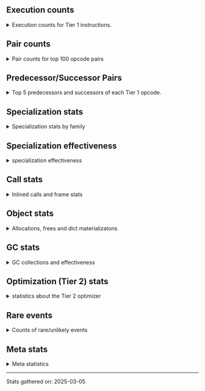 ## Execution counts

<details>
<summary> Execution counts for Tier 1 instructions. </summary>


The "miss ratio" column shows the percentage of times the instruction
executed that it deoptimized. When this happens, the base unspecialized
instruction is not counted.

<table>
<thead>
<tr>
<th align="left">Name</th>
<th align="right">Base Count</th>
<th align="right">Head Count</th>
<th align="right">Change</th>
</tr>
</thead>
<tbody>
<tr>
<td align="left">NOT_TAKEN</td>
<td align="right">122,260</td>
<td align="right">295,140</td>
<td align="right">141.4%</td>
</tr>
<tr>
<td align="left">CALL_METHOD_DESCRIPTOR_FAST</td>
<td align="right">722,680</td>
<td align="right">12,420</td>
<td align="right">-98.3%</td>
</tr>
<tr>
<td align="left">CONTAINS_OP_SET</td>
<td align="right">3,921,820</td>
<td align="right">597,180</td>
<td align="right">-84.8%</td>
</tr>
<tr>
<td align="left">TO_BOOL_LIST</td>
<td align="right">942,180</td>
<td align="right">231,900</td>
<td align="right">-75.4%</td>
</tr>
<tr>
<td align="left">COMPARE_OP</td>
<td align="right">611,980</td>
<td align="right">220,960</td>
<td align="right">-63.9%</td>
</tr>
<tr>
<td align="left">MAP_ADD</td>
<td align="right">1,000,320</td>
<td align="right">403,260</td>
<td align="right">-59.7%</td>
</tr>
<tr>
<td align="left">CALL_LIST_APPEND</td>
<td align="right">578,760</td>
<td align="right">299,040</td>
<td align="right">-48.3%</td>
</tr>
<tr>
<td align="left">FOR_ITER_RANGE</td>
<td align="right">684,900</td>
<td align="right">440,100</td>
<td align="right">-35.7%</td>
</tr>
<tr>
<td align="left">LIST_APPEND</td>
<td align="right">678,780</td>
<td align="right">440,280</td>
<td align="right">-35.1%</td>
</tr>
<tr>
<td align="left">FOR_ITER</td>
<td align="right">5,801,520</td>
<td align="right">4,332,380</td>
<td align="right">-25.3%</td>
</tr>
<tr>
<td align="left">EXTENDED_ARG</td>
<td align="right">10,214,040</td>
<td align="right">7,756,440</td>
<td align="right">-24.1%</td>
</tr>
<tr>
<td align="left">COPY</td>
<td align="right">9,516,660</td>
<td align="right">8,014,740</td>
<td align="right">-15.8%</td>
</tr>
<tr>
<td align="left">LOAD_ATTR_METHOD_NO_DICT</td>
<td align="right">7,850,500</td>
<td align="right">6,784,260</td>
<td align="right">-13.6%</td>
</tr>
<tr>
<td align="left">SWAP</td>
<td align="right">11,958,240</td>
<td align="right">10,456,320</td>
<td align="right">-12.6%</td>
</tr>
<tr>
<td align="left">STORE_FAST_LOAD_FAST</td>
<td align="right">2,023,620</td>
<td align="right">1,785,120</td>
<td align="right">-11.8%</td>
</tr>
<tr>
<td align="left">ENTER_EXECUTOR</td>
<td align="right">23,236,460</td>
<td align="right">24,649,020</td>
<td align="right">6.1%</td>
</tr>
<tr>
<td align="left">CALL_BUILTIN_CLASS</td>
<td align="right">7,456,500</td>
<td align="right">7,065,540</td>
<td align="right">-5.2%</td>
</tr>
<tr>
<td align="left">POP_JUMP_IF_FALSE</td>
<td align="right">114,633,560</td>
<td align="right">109,474,200</td>
<td align="right">-4.5%</td>
</tr>
<tr>
<td align="left">BINARY_OP_SUBSCR_TUPLE_INT</td>
<td align="right">29,717,760</td>
<td align="right">28,405,560</td>
<td align="right">-4.4%</td>
</tr>
<tr>
<td align="left">CALL_LEN</td>
<td align="right">3,608,220</td>
<td align="right">3,485,820</td>
<td align="right">-3.4%</td>
</tr>
<tr>
<td align="left">STORE_FAST_STORE_FAST</td>
<td align="right">53,443,060</td>
<td align="right">51,655,920</td>
<td align="right">-3.3%</td>
</tr>
<tr>
<td align="left">LOAD_SMALL_INT</td>
<td align="right">117,974,560</td>
<td align="right">114,296,400</td>
<td align="right">-3.1%</td>
</tr>
<tr>
<td align="left">POP_JUMP_IF_TRUE</td>
<td align="right">24,283,920</td>
<td align="right">23,613,240</td>
<td align="right">-2.8%</td>
</tr>
<tr>
<td align="left">JUMP_BACKWARD_JIT</td>
<td align="right">252,501,460</td>
<td align="right">247,375,200</td>
<td align="right">-2.0%</td>
</tr>
<tr>
<td align="left">COMPARE_OP_INT</td>
<td align="right">72,638,140</td>
<td align="right">71,233,980</td>
<td align="right">-1.9%</td>
</tr>
<tr>
<td align="left">LOAD_FAST_LOAD_FAST</td>
<td align="right">239,056,420</td>
<td align="right">234,687,960</td>
<td align="right">-1.8%</td>
</tr>
<tr>
<td align="left">STORE_SUBSCR</td>
<td align="right">51,406,160</td>
<td align="right">50,655,020</td>
<td align="right">-1.5%</td>
</tr>
<tr>
<td align="left">LOAD_ATTR</td>
<td align="right">48,083,800</td>
<td align="right">47,389,800</td>
<td align="right">-1.4%</td>
</tr>
<tr>
<td align="left">BUILD_TUPLE</td>
<td align="right">54,587,580</td>
<td align="right">54,049,140</td>
<td align="right">-1.0%</td>
</tr>
<tr>
<td align="left">FOR_ITER_LIST</td>
<td align="right">292,488,540</td>
<td align="right">289,663,740</td>
<td align="right">-1.0%</td>
</tr>
<tr>
<td align="left">UNPACK_SEQUENCE_TWO_TUPLE</td>
<td align="right">217,189,600</td>
<td align="right">215,402,460</td>
<td align="right">-0.8%</td>
</tr>
<tr>
<td align="left">POP_ITER</td>
<td align="right">49,161,000</td>
<td align="right">48,836,520</td>
<td align="right">-0.7%</td>
</tr>
<tr>
<td align="left">JUMP_FORWARD</td>
<td align="right">9,990,540</td>
<td align="right">9,932,820</td>
<td align="right">-0.6%</td>
</tr>
<tr>
<td align="left">STORE_FAST</td>
<td align="right">583,976,940</td>
<td align="right">580,646,400</td>
<td align="right">-0.6%</td>
</tr>
<tr>
<td align="left">LOAD_FAST</td>
<td align="right">1,245,394,220</td>
<td align="right">1,238,357,820</td>
<td align="right">-0.6%</td>
</tr>
<tr>
<td align="left">BINARY_OP</td>
<td align="right">360,215,700</td>
<td align="right">358,184,380</td>
<td align="right">-0.6%</td>
</tr>
<tr>
<td align="left">LOAD_GLOBAL_BUILTIN</td>
<td align="right">128,964,360</td>
<td align="right">128,451,000</td>
<td align="right">-0.4%</td>
</tr>
<tr>
<td align="left">BINARY_OP_MULTIPLY_INT</td>
<td align="right">73,697,460</td>
<td align="right">73,458,960</td>
<td align="right">-0.3%</td>
</tr>
<tr>
<td align="left">GET_ITER</td>
<td align="right">97,146,360</td>
<td align="right">97,023,960</td>
<td align="right">-0.1%</td>
</tr>
<tr>
<td align="left">LOAD_ATTR_INSTANCE_VALUE</td>
<td align="right">47,518,260</td>
<td align="right">47,460,540</td>
<td align="right">-0.1%</td>
</tr>
<tr>
<td align="left">RESUME_CHECK</td>
<td align="right">435,680,880</td>
<td align="right">435,680,880</td>
<td align="right">0.0%</td>
</tr>
<tr>
<td align="left">LOAD_DEREF</td>
<td align="right">375,030,900</td>
<td align="right">375,030,900</td>
<td align="right">0.0%</td>
</tr>
<tr>
<td align="left">INTERPRETER_EXIT</td>
<td align="right">326,917,780</td>
<td align="right">326,917,780</td>
<td align="right">0.0%</td>
</tr>
<tr>
<td align="left">POP_TOP</td>
<td align="right">291,722,880</td>
<td align="right">291,722,880</td>
<td align="right">0.0%</td>
</tr>
<tr>
<td align="left">YIELD_VALUE</td>
<td align="right">243,371,880</td>
<td align="right">243,371,880</td>
<td align="right">0.0%</td>
</tr>
<tr>
<td align="left">BINARY_OP_MULTIPLY_FLOAT</td>
<td align="right">210,931,680</td>
<td align="right">210,931,680</td>
<td align="right">0.0%</td>
</tr>
<tr>
<td align="left">RETURN_VALUE</td>
<td align="right">192,309,060</td>
<td align="right">192,309,060</td>
<td align="right">0.0%</td>
</tr>
<tr>
<td align="left">LOAD_GLOBAL_MODULE</td>
<td align="right">129,189,480</td>
<td align="right">129,189,480</td>
<td align="right">0.0%</td>
</tr>
<tr>
<td align="left">CALL_PY_EXACT_ARGS</td>
<td align="right">123,722,280</td>
<td align="right">123,722,280</td>
<td align="right">0.0%</td>
</tr>
<tr>
<td align="left">COPY_FREE_VARS</td>
<td align="right">106,289,220</td>
<td align="right">106,289,220</td>
<td align="right">0.0%</td>
</tr>
<tr>
<td align="left">LOAD_ATTR_SLOT</td>
<td align="right">97,512,480</td>
<td align="right">97,512,480</td>
<td align="right">0.0%</td>
</tr>
<tr>
<td align="left">PUSH_NULL</td>
<td align="right">75,298,080</td>
<td align="right">75,298,080</td>
<td align="right">0.0%</td>
</tr>
<tr>
<td align="left">STORE_ATTR_SLOT</td>
<td align="right">60,078,600</td>
<td align="right">60,078,600</td>
<td align="right">0.0%</td>
</tr>
<tr>
<td align="left">CALL_BUILTIN_FAST_WITH_KEYWORDS</td>
<td align="right">53,516,460</td>
<td align="right">53,516,460</td>
<td align="right">0.0%</td>
</tr>
<tr>
<td align="left">LOAD_CONST_MORTAL</td>
<td align="right">52,828,860</td>
<td align="right">52,828,860</td>
<td align="right">0.0%</td>
</tr>
<tr>
<td align="left">LOAD_CONST_IMMORTAL</td>
<td align="right">47,843,040</td>
<td align="right">47,843,040</td>
<td align="right">0.0%</td>
</tr>
<tr>
<td align="left">LOAD_ATTR_METHOD_WITH_VALUES</td>
<td align="right">47,622,900</td>
<td align="right">47,622,900</td>
<td align="right">0.0%</td>
</tr>
<tr>
<td align="left">MAKE_FUNCTION</td>
<td align="right">47,274,360</td>
<td align="right">47,274,360</td>
<td align="right">0.0%</td>
</tr>
<tr>
<td align="left">BINARY_OP_SUBSCR_DICT</td>
<td align="right">47,274,120</td>
<td align="right">47,274,120</td>
<td align="right">0.0%</td>
</tr>
<tr>
<td align="left">RETURN_GENERATOR</td>
<td align="right">47,124,420</td>
<td align="right">47,124,420</td>
<td align="right">0.0%</td>
</tr>
<tr>
<td align="left">NOP</td>
<td align="right">47,054,640</td>
<td align="right">47,054,640</td>
<td align="right">0.0%</td>
</tr>
<tr>
<td align="left">SET_FUNCTION_ATTRIBUTE</td>
<td align="right">46,765,380</td>
<td align="right">46,765,380</td>
<td align="right">0.0%</td>
</tr>
<tr>
<td align="left">CALL_BUILTIN_FAST</td>
<td align="right">44,122,020</td>
<td align="right">44,122,020</td>
<td align="right">0.0%</td>
</tr>
<tr>
<td align="left">LOAD_ATTR_MODULE</td>
<td align="right">43,683,180</td>
<td align="right">43,683,180</td>
<td align="right">0.0%</td>
</tr>
<tr>
<td align="left">CALL_NON_PY_GENERAL</td>
<td align="right">35,700,780</td>
<td align="right">35,700,780</td>
<td align="right">0.0%</td>
</tr>
<tr>
<td align="left">LOAD_SUPER_ATTR_METHOD</td>
<td align="right">30,039,300</td>
<td align="right">30,039,300</td>
<td align="right">0.0%</td>
</tr>
<tr>
<td align="left">BINARY_OP_ADD_INT</td>
<td align="right">26,699,820</td>
<td align="right">26,699,820</td>
<td align="right">0.0%</td>
</tr>
<tr>
<td align="left">CALL_BOUND_METHOD_EXACT_ARGS</td>
<td align="right">26,508,120</td>
<td align="right">26,508,120</td>
<td align="right">0.0%</td>
</tr>
<tr>
<td align="left">TO_BOOL_BOOL</td>
<td align="right">25,914,960</td>
<td align="right">25,914,960</td>
<td align="right">0.0%</td>
</tr>
<tr>
<td align="left">CALL_ISINSTANCE</td>
<td align="right">24,817,200</td>
<td align="right">24,817,200</td>
<td align="right">0.0%</td>
</tr>
<tr>
<td align="left">COMPARE_OP_FLOAT</td>
<td align="right">23,389,440</td>
<td align="right">23,389,440</td>
<td align="right">0.0%</td>
</tr>
<tr>
<td align="left">IS_OP</td>
<td align="right">7,584,840</td>
<td align="right">7,584,840</td>
<td align="right">0.0%</td>
</tr>
<tr>
<td align="left">CALL_TYPE_1</td>
<td align="right">7,584,780</td>
<td align="right">7,584,780</td>
<td align="right">0.0%</td>
</tr>
<tr>
<td align="left">POP_JUMP_IF_NOT_NONE</td>
<td align="right">7,086,420</td>
<td align="right">7,086,420</td>
<td align="right">0.0%</td>
</tr>
<tr>
<td align="left">UNARY_NEGATIVE</td>
<td align="right">4,332,000</td>
<td align="right">4,332,000</td>
<td align="right">0.0%</td>
</tr>
<tr>
<td align="left">TO_BOOL</td>
<td align="right">3,266,700</td>
<td align="right">3,266,700</td>
<td align="right">0.0%</td>
</tr>
<tr>
<td align="left">CALL_KW_PY</td>
<td align="right">3,265,800</td>
<td align="right">3,265,800</td>
<td align="right">0.0%</td>
</tr>
<tr>
<td align="left">LOAD_ATTR_PROPERTY</td>
<td align="right">2,436,160</td>
<td align="right">2,436,160</td>
<td align="right">0.0%</td>
</tr>
<tr>
<td align="left">FOR_ITER_TUPLE</td>
<td align="right">2,056,020</td>
<td align="right">2,056,020</td>
<td align="right">0.0%</td>
</tr>
<tr>
<td align="left">LOAD_FAST_AND_CLEAR</td>
<td align="right">1,241,460</td>
<td align="right">1,241,460</td>
<td align="right">0.0%</td>
</tr>
<tr>
<td align="left">CALL_METHOD_DESCRIPTOR_NOARGS</td>
<td align="right">1,211,860</td>
<td align="right">1,211,860</td>
<td align="right">0.0%</td>
</tr>
<tr>
<td align="left">COMPARE_OP_STR</td>
<td align="right">916,740</td>
<td align="right">916,740</td>
<td align="right">0.0%</td>
</tr>
<tr>
<td align="left">BUILD_LIST</td>
<td align="right">878,640</td>
<td align="right">878,640</td>
<td align="right">0.0%</td>
</tr>
<tr>
<td align="left">UNPACK_SEQUENCE_TUPLE</td>
<td align="right">760,080</td>
<td align="right">760,080</td>
<td align="right">0.0%</td>
</tr>
<tr>
<td align="left">CALL_METHOD_DESCRIPTOR_O</td>
<td align="right">658,140</td>
<td align="right">658,140</td>
<td align="right">0.0%</td>
</tr>
<tr>
<td align="left">BUILD_MAP</td>
<td align="right">540,600</td>
<td align="right">540,600</td>
<td align="right">0.0%</td>
</tr>
<tr>
<td align="left">CHECK_EXC_MATCH</td>
<td align="right">289,260</td>
<td align="right">289,260</td>
<td align="right">0.0%</td>
</tr>
<tr>
<td align="left">POP_EXCEPT</td>
<td align="right">289,260</td>
<td align="right">289,260</td>
<td align="right">0.0%</td>
</tr>
<tr>
<td align="left">PUSH_EXC_INFO</td>
<td align="right">289,260</td>
<td align="right">289,260</td>
<td align="right">0.0%</td>
</tr>
<tr>
<td align="left">STORE_SUBSCR_DICT</td>
<td align="right">289,260</td>
<td align="right">289,260</td>
<td align="right">0.0%</td>
</tr>
<tr>
<td align="left">CALL_FUNCTION_EX</td>
<td align="right">219,720</td>
<td align="right">219,720</td>
<td align="right">0.0%</td>
</tr>
<tr>
<td align="left">LOAD_FAST_CHECK</td>
<td align="right">219,600</td>
<td align="right">219,600</td>
<td align="right">0.0%</td>
</tr>
<tr>
<td align="left">BINARY_OP_SUBSCR_LIST_INT</td>
<td align="right">219,540</td>
<td align="right">219,540</td>
<td align="right">0.0%</td>
</tr>
<tr>
<td align="left">BINARY_OP_SUBTRACT_INT</td>
<td align="right">219,540</td>
<td align="right">219,540</td>
<td align="right">0.0%</td>
</tr>
<tr>
<td align="left">CALL_KW_NON_PY</td>
<td align="right">219,540</td>
<td align="right">219,540</td>
<td align="right">0.0%</td>
</tr>
<tr>
<td align="left">BINARY_OP_ADD_FLOAT</td>
<td align="right">79,380</td>
<td align="right">79,380</td>
<td align="right">0.0%</td>
</tr>
<tr>
<td align="left">BINARY_OP_EXTEND</td>
<td align="right">79,380</td>
<td align="right">79,380</td>
<td align="right">0.0%</td>
</tr>
<tr>
<td align="left">BINARY_OP_SUBTRACT_FLOAT</td>
<td align="right">6,840</td>
<td align="right">6,840</td>
<td align="right">0.0%</td>
</tr>
<tr>
<td align="left">CALL</td>
<td align="right">660</td>
<td align="right">660</td>
<td align="right">0.0%</td>
</tr>
<tr>
<td align="left">LOAD_GLOBAL</td>
<td align="right">580</td>
<td align="right">580</td>
<td align="right">0.0%</td>
</tr>
<tr>
<td align="left">STORE_ATTR_INSTANCE_VALUE</td>
<td align="right">360</td>
<td align="right">360</td>
<td align="right">0.0%</td>
</tr>
<tr>
<td align="left">TO_BOOL_INT</td>
<td align="right">240</td>
<td align="right">240</td>
<td align="right">0.0%</td>
</tr>
<tr>
<td align="left">MAKE_CELL</td>
<td align="right">180</td>
<td align="right">180</td>
<td align="right">0.0%</td>
</tr>
<tr>
<td align="left">STORE_DEREF</td>
<td align="right">180</td>
<td align="right">180</td>
<td align="right">0.0%</td>
</tr>
<tr>
<td align="left">STORE_ATTR</td>
<td align="right">120</td>
<td align="right">120</td>
<td align="right">0.0%</td>
</tr>
<tr>
<td align="left">EXIT_INIT_CHECK</td>
<td align="right">60</td>
<td align="right">60</td>
<td align="right">0.0%</td>
</tr>
<tr>
<td align="left">CALL_INTRINSIC_1</td>
<td align="right">60</td>
<td align="right">60</td>
<td align="right">0.0%</td>
</tr>
<tr>
<td align="left">LIST_EXTEND</td>
<td align="right">60</td>
<td align="right">60</td>
<td align="right">0.0%</td>
</tr>
<tr>
<td align="left">CALL_ALLOC_AND_ENTER_INIT</td>
<td align="right">60</td>
<td align="right">60</td>
<td align="right">0.0%</td>
</tr>
<tr>
<td align="left">CALL_BUILTIN_O</td>
<td align="right">60</td>
<td align="right">60</td>
<td align="right">0.0%</td>
</tr>
<tr>
<td align="left">CALL_PY_GENERAL</td>
<td align="right">60</td>
<td align="right">60</td>
<td align="right">0.0%</td>
</tr>
<tr>
<td align="left">UNPACK_SEQUENCE</td>
<td align="right">20</td>
<td align="right">20</td>
<td align="right">0.0%</td>
</tr>
</tbody>
</table>


</details>

## Pair counts

<details>
<summary> Pair counts for top 100 opcode pairs </summary>


Pairs of specialized operations that deoptimize and are then followed by
the corresponding unspecialized instruction are not counted as pairs.

Not included in comparative output.


</details>

## Predecessor/Successor Pairs

<details>
<summary> Top 5 predecessors and successors of each Tier 1 opcode. </summary>


This does not include the unspecialized instructions that occur after a
specialized instruction deoptimizes.

Not included in comparative output.


</details>

## Specialization stats

<details>
<summary> Specialization stats by family </summary>

### BINARY_OP

<details>
<summary> specialization stats for BINARY_OP family </summary>

<table>
<thead>
<tr>
<th align="left">Kind</th>
<th align="right">Base Count</th>
<th align="right">Base Ratio</th>
<th align="right">Head Count</th>
<th align="right">Head Ratio</th>
<th align="right">Change</th>
</tr>
</thead>
<tbody>
<tr>
<td align="left">
deferred
<details>
<summary>ⓘ</summary>

Lists the number of "deferred" (i.e. not specialized) instructions executed.
</details>
</td>
<td align="right">360,127,380</td>
<td align="right">46.8%</td>
<td align="right">358,096,560</td>
<td align="right">46.7%</td>
<td align="right">-0.6%</td>
</tr>
<tr>
<td align="left">
hit
<details>
<summary>ⓘ</summary>

Specialized instructions that complete.
</details>
</td>
<td align="right">408,830,100</td>
<td align="right">53.2%</td>
<td align="right">408,830,100</td>
<td align="right">53.3%</td>
<td align="right">0.0%</td>
</tr>
</tbody>
</table>

<table>
<thead>
<tr>
<th align="left">Success</th>
<th align="right">Base Count</th>
<th align="right">Base Ratio</th>
<th align="right">Head Count</th>
<th align="right">Head Ratio</th>
<th align="right">Change</th>
</tr>
</thead>
<tbody>
<tr>
<td align="left">Failure</td>
<td align="right">88,200</td>
<td align="right">99.9%</td>
<td align="right">87,700</td>
<td align="right">99.9%</td>
<td align="right">-0.6%</td>
</tr>
<tr>
<td align="left">Success</td>
<td align="right">120</td>
<td align="right">0.1%</td>
<td align="right">120</td>
<td align="right">0.1%</td>
<td align="right">0.0%</td>
</tr>
</tbody>
</table>

<table>
<thead>
<tr>
<th align="left">Failure kind</th>
<th align="right">Base Count</th>
<th align="right">Base Ratio</th>
<th align="right">Head Count</th>
<th align="right">Head Ratio</th>
<th align="right">Change</th>
</tr>
</thead>
<tbody>
<tr>
<td align="left">multiply other</td>
<td align="right">120</td>
<td align="right">0.1%</td>
<td align="right">60</td>
<td align="right">0.1%</td>
<td align="right">-50.0%</td>
</tr>
<tr>
<td align="left">true divide different types</td>
<td align="right">80</td>
<td align="right">0.1%</td>
<td align="right">60</td>
<td align="right">0.1%</td>
<td align="right">-25.0%</td>
</tr>
<tr>
<td align="left">add other</td>
<td align="right">1,100</td>
<td align="right">1.2%</td>
<td align="right">920</td>
<td align="right">1.0%</td>
<td align="right">-16.4%</td>
</tr>
<tr>
<td align="left">floor divide</td>
<td align="right">14,440</td>
<td align="right">16.4%</td>
<td align="right">14,380</td>
<td align="right">16.4%</td>
<td align="right">-0.4%</td>
</tr>
<tr>
<td align="left">subscr</td>
<td align="right">71,980</td>
<td align="right">81.6%</td>
<td align="right">71,800</td>
<td align="right">81.9%</td>
<td align="right">-0.3%</td>
</tr>
<tr>
<td align="left">true divide other</td>
<td align="right">300</td>
<td align="right">0.3%</td>
<td align="right">300</td>
<td align="right">0.3%</td>
<td align="right">0.0%</td>
</tr>
<tr>
<td align="left">multiply different types</td>
<td align="right">120</td>
<td align="right">0.1%</td>
<td align="right">120</td>
<td align="right">0.1%</td>
<td align="right">0.0%</td>
</tr>
<tr>
<td align="left">subtract different types</td>
<td align="right">60</td>
<td align="right">0.1%</td>
<td align="right">60</td>
<td align="right">0.1%</td>
<td align="right">0.0%</td>
</tr>
</tbody>
</table>


</details>

### CALL

<details>
<summary> specialization stats for CALL family </summary>

<table>
<thead>
<tr>
<th align="left">Kind</th>
<th align="right">Base Count</th>
<th align="right">Base Ratio</th>
<th align="right">Head Count</th>
<th align="right">Head Ratio</th>
<th align="right">Change</th>
</tr>
</thead>
<tbody>
<tr>
<td align="left">
deferred
<details>
<summary>ⓘ</summary>

Lists the number of "deferred" (i.e. not specialized) instructions executed.
</details>
</td>
<td align="right">1,900,380</td>
<td align="right">0.6%</td>
<td align="right">1,900,380</td>
<td align="right">0.6%</td>
<td align="right">0.0%</td>
</tr>
<tr>
<td align="left">
hit
<details>
<summary>ⓘ</summary>

Specialized instructions that complete.
</details>
</td>
<td align="right">320,680,740</td>
<td align="right">99.4%</td>
<td align="right">320,680,740</td>
<td align="right">99.4%</td>
<td align="right">0.0%</td>
</tr>
<tr>
<td align="left">
miss
<details>
<summary>ⓘ</summary>

Specialized instructions that deopt.
</details>
</td>
<td align="right">1,936,900</td>
<td align="right">0.6%</td>
<td align="right">1,936,900</td>
<td align="right">0.6%</td>
<td align="right">0.0%</td>
</tr>
</tbody>
</table>

<table>
<thead>
<tr>
<th align="left">Success</th>
<th align="right">Base Count</th>
<th align="right">Base Ratio</th>
<th align="right">Head Count</th>
<th align="right">Head Ratio</th>
<th align="right">Change</th>
</tr>
</thead>
<tbody>
<tr>
<td align="left">Success</td>
<td align="right">37,180</td>
<td align="right">100.0%</td>
<td align="right">37,180</td>
<td align="right">100.0%</td>
<td align="right">0.0%</td>
</tr>
<tr>
<td align="left">Failure</td>
<td align="right">0</td>
<td align="right">0.0%</td>
<td align="right">0</td>
<td align="right">0.0%</td>
<td align="right"></td>
</tr>
</tbody>
</table>


</details>

### COMPARE_OP

<details>
<summary> specialization stats for COMPARE_OP family </summary>

<table>
<thead>
<tr>
<th align="left">Kind</th>
<th align="right">Base Count</th>
<th align="right">Base Ratio</th>
<th align="right">Head Count</th>
<th align="right">Head Ratio</th>
<th align="right">Change</th>
</tr>
</thead>
<tbody>
<tr>
<td align="left">
deferred
<details>
<summary>ⓘ</summary>

Lists the number of "deferred" (i.e. not specialized) instructions executed.
</details>
</td>
<td align="right">611,820</td>
<td align="right">0.6%</td>
<td align="right">220,860</td>
<td align="right">0.2%</td>
<td align="right">-63.9%</td>
</tr>
<tr>
<td align="left">
hit
<details>
<summary>ⓘ</summary>

Specialized instructions that complete.
</details>
</td>
<td align="right">99,141,480</td>
<td align="right">99.4%</td>
<td align="right">99,141,480</td>
<td align="right">99.8%</td>
<td align="right">0.0%</td>
</tr>
</tbody>
</table>

<table>
<thead>
<tr>
<th align="left">Success</th>
<th align="right">Base Count</th>
<th align="right">Base Ratio</th>
<th align="right">Head Count</th>
<th align="right">Head Ratio</th>
<th align="right">Change</th>
</tr>
</thead>
<tbody>
<tr>
<td align="left">Failure</td>
<td align="right">140</td>
<td align="right">87.5%</td>
<td align="right">80</td>
<td align="right">80.0%</td>
<td align="right">-42.9%</td>
</tr>
<tr>
<td align="left">Success</td>
<td align="right">20</td>
<td align="right">12.5%</td>
<td align="right">20</td>
<td align="right">20.0%</td>
<td align="right">0.0%</td>
</tr>
</tbody>
</table>

<table>
<thead>
<tr>
<th align="left">Failure kind</th>
<th align="right">Base Count</th>
<th align="right">Base Ratio</th>
<th align="right">Head Count</th>
<th align="right">Head Ratio</th>
<th align="right">Change</th>
</tr>
</thead>
<tbody>
<tr>
<td align="left">different types</td>
<td align="right">140</td>
<td align="right">100.0%</td>
<td align="right">80</td>
<td align="right">100.0%</td>
<td align="right">-42.9%</td>
</tr>
</tbody>
</table>


</details>

### CONTAINS_OP

<details>
<summary> specialization stats for CONTAINS_OP family </summary>

<table>
<thead>
<tr>
<th align="left">Kind</th>
<th align="right">Base Count</th>
<th align="right">Base Ratio</th>
<th align="right">Head Count</th>
<th align="right">Head Ratio</th>
<th align="right">Change</th>
</tr>
</thead>
<tbody>
<tr>
<td align="left">
hit
<details>
<summary>ⓘ</summary>

Specialized instructions that complete.
</details>
</td>
<td align="right">33,755,700</td>
<td align="right">100.0%</td>
<td align="right">33,755,700</td>
<td align="right">100.0%</td>
<td align="right">0.0%</td>
</tr>
</tbody>
</table>


</details>

### FOR_ITER

<details>
<summary> specialization stats for FOR_ITER family </summary>

<table>
<thead>
<tr>
<th align="left">Kind</th>
<th align="right">Base Count</th>
<th align="right">Base Ratio</th>
<th align="right">Head Count</th>
<th align="right">Head Ratio</th>
<th align="right">Change</th>
</tr>
</thead>
<tbody>
<tr>
<td align="left">
deferred
<details>
<summary>ⓘ</summary>

Lists the number of "deferred" (i.e. not specialized) instructions executed.
</details>
</td>
<td align="right">5,800,080</td>
<td align="right">1.9%</td>
<td align="right">4,331,260</td>
<td align="right">1.5%</td>
<td align="right">-25.3%</td>
</tr>
<tr>
<td align="left">
hit
<details>
<summary>ⓘ</summary>

Specialized instructions that complete.
</details>
</td>
<td align="right">294,873,300</td>
<td align="right">98.0%</td>
<td align="right">291,803,700</td>
<td align="right">98.4%</td>
<td align="right">-1.0%</td>
</tr>
<tr>
<td align="left">
miss
<details>
<summary>ⓘ</summary>

Specialized instructions that deopt.
</details>
</td>
<td align="right">356,160</td>
<td align="right">0.1%</td>
<td align="right">356,160</td>
<td align="right">0.1%</td>
<td align="right">0.0%</td>
</tr>
</tbody>
</table>

<table>
<thead>
<tr>
<th align="left">Success</th>
<th align="right">Base Count</th>
<th align="right">Base Ratio</th>
<th align="right">Head Count</th>
<th align="right">Head Ratio</th>
<th align="right">Change</th>
</tr>
</thead>
<tbody>
<tr>
<td align="left">Failure</td>
<td align="right">1,440</td>
<td align="right">17.6%</td>
<td align="right">1,120</td>
<td align="right">14.3%</td>
<td align="right">-22.2%</td>
</tr>
<tr>
<td align="left">Success</td>
<td align="right">6,720</td>
<td align="right">82.4%</td>
<td align="right">6,720</td>
<td align="right">85.7%</td>
<td align="right">0.0%</td>
</tr>
</tbody>
</table>

<table>
<thead>
<tr>
<th align="left">Failure kind</th>
<th align="right">Base Count</th>
<th align="right">Base Ratio</th>
<th align="right">Head Count</th>
<th align="right">Head Ratio</th>
<th align="right">Change</th>
</tr>
</thead>
<tbody>
<tr>
<td align="left">zip</td>
<td align="right">140</td>
<td align="right">9.7%</td>
<td align="right">80</td>
<td align="right">7.1%</td>
<td align="right">-42.9%</td>
</tr>
<tr>
<td align="left">dict items</td>
<td align="right">1,300</td>
<td align="right">90.3%</td>
<td align="right">1,040</td>
<td align="right">92.9%</td>
<td align="right">-20.0%</td>
</tr>
</tbody>
</table>


</details>

### LOAD_ATTR

<details>
<summary> specialization stats for LOAD_ATTR family </summary>

<table>
<thead>
<tr>
<th align="left">Kind</th>
<th align="right">Base Count</th>
<th align="right">Base Ratio</th>
<th align="right">Head Count</th>
<th align="right">Head Ratio</th>
<th align="right">Change</th>
</tr>
</thead>
<tbody>
<tr>
<td align="left">
deferred
<details>
<summary>ⓘ</summary>

Lists the number of "deferred" (i.e. not specialized) instructions executed.
</details>
</td>
<td align="right">48,068,700</td>
<td align="right">16.3%</td>
<td align="right">47,374,800</td>
<td align="right">16.1%</td>
<td align="right">-1.4%</td>
</tr>
<tr>
<td align="left">
hit
<details>
<summary>ⓘ</summary>

Specialized instructions that complete.
</details>
</td>
<td align="right">247,476,020</td>
<td align="right">83.7%</td>
<td align="right">247,476,020</td>
<td align="right">83.9%</td>
<td align="right">0.0%</td>
</tr>
<tr>
<td align="left">
miss
<details>
<summary>ⓘ</summary>

Specialized instructions that deopt.
</details>
</td>
<td align="right">59,360</td>
<td align="right">0.0%</td>
<td align="right">59,360</td>
<td align="right">0.0%</td>
<td align="right">0.0%</td>
</tr>
</tbody>
</table>

<table>
<thead>
<tr>
<th align="left">Success</th>
<th align="right">Base Count</th>
<th align="right">Base Ratio</th>
<th align="right">Head Count</th>
<th align="right">Head Ratio</th>
<th align="right">Change</th>
</tr>
</thead>
<tbody>
<tr>
<td align="left">Failure</td>
<td align="right">14,640</td>
<td align="right">90.3%</td>
<td align="right">14,540</td>
<td align="right">90.2%</td>
<td align="right">-0.7%</td>
</tr>
<tr>
<td align="left">Success</td>
<td align="right">1,580</td>
<td align="right">9.7%</td>
<td align="right">1,580</td>
<td align="right">9.8%</td>
<td align="right">0.0%</td>
</tr>
</tbody>
</table>

<table>
<thead>
<tr>
<th align="left">Failure kind</th>
<th align="right">Base Count</th>
<th align="right">Base Ratio</th>
<th align="right">Head Count</th>
<th align="right">Head Ratio</th>
<th align="right">Change</th>
</tr>
</thead>
<tbody>
<tr>
<td align="left">overriding descriptor</td>
<td align="right">7,380</td>
<td align="right">50.4%</td>
<td align="right">7,280</td>
<td align="right">50.1%</td>
<td align="right">-1.4%</td>
</tr>
<tr>
<td align="left">class method obj</td>
<td align="right">5,620</td>
<td align="right">38.4%</td>
<td align="right">5,620</td>
<td align="right">38.7%</td>
<td align="right">0.0%</td>
</tr>
<tr>
<td align="left">method</td>
<td align="right">820</td>
<td align="right">5.6%</td>
<td align="right">820</td>
<td align="right">5.6%</td>
<td align="right">0.0%</td>
</tr>
</tbody>
</table>


</details>

### LOAD_GLOBAL

<details>
<summary> specialization stats for LOAD_GLOBAL family </summary>

<table>
<thead>
<tr>
<th align="left">Kind</th>
<th align="right">Base Count</th>
<th align="right">Base Ratio</th>
<th align="right">Head Count</th>
<th align="right">Head Ratio</th>
<th align="right">Change</th>
</tr>
</thead>
<tbody>
<tr>
<td align="left">
hit
<details>
<summary>ⓘ</summary>

Specialized instructions that complete.
</details>
</td>
<td align="right">258,153,840</td>
<td align="right">100.0%</td>
<td align="right">257,640,480</td>
<td align="right">100.0%</td>
<td align="right">-0.2%</td>
</tr>
</tbody>
</table>

<table>
<thead>
<tr>
<th align="left">Success</th>
<th align="right">Base Count</th>
<th align="right">Base Ratio</th>
<th align="right">Head Count</th>
<th align="right">Head Ratio</th>
<th align="right">Change</th>
</tr>
</thead>
<tbody>
<tr>
<td align="left">Success</td>
<td align="right">580</td>
<td align="right">100.0%</td>
<td align="right">580</td>
<td align="right">100.0%</td>
<td align="right">0.0%</td>
</tr>
<tr>
<td align="left">Failure</td>
<td align="right">0</td>
<td align="right">0.0%</td>
<td align="right">0</td>
<td align="right">0.0%</td>
<td align="right"></td>
</tr>
</tbody>
</table>


</details>

### LOAD_SUPER_ATTR

<details>
<summary> specialization stats for LOAD_SUPER_ATTR family </summary>

<table>
<thead>
<tr>
<th align="left">Kind</th>
<th align="right">Base Count</th>
<th align="right">Base Ratio</th>
<th align="right">Head Count</th>
<th align="right">Head Ratio</th>
<th align="right">Change</th>
</tr>
</thead>
<tbody>
<tr>
<td align="left">
hit
<details>
<summary>ⓘ</summary>

Specialized instructions that complete.
</details>
</td>
<td align="right">30,039,300</td>
<td align="right">100.0%</td>
<td align="right">30,039,300</td>
<td align="right">100.0%</td>
<td align="right">0.0%</td>
</tr>
</tbody>
</table>


</details>

### STORE_ATTR

<details>
<summary> specialization stats for STORE_ATTR family </summary>

<table>
<thead>
<tr>
<th align="left">Kind</th>
<th align="right">Base Count</th>
<th align="right">Base Ratio</th>
<th align="right">Head Count</th>
<th align="right">Head Ratio</th>
<th align="right">Change</th>
</tr>
</thead>
<tbody>
<tr>
<td align="left">
hit
<details>
<summary>ⓘ</summary>

Specialized instructions that complete.
</details>
</td>
<td align="right">60,078,960</td>
<td align="right">100.0%</td>
<td align="right">60,078,960</td>
<td align="right">100.0%</td>
<td align="right">0.0%</td>
</tr>
</tbody>
</table>

<table>
<thead>
<tr>
<th align="left">Success</th>
<th align="right">Base Count</th>
<th align="right">Base Ratio</th>
<th align="right">Head Count</th>
<th align="right">Head Ratio</th>
<th align="right">Change</th>
</tr>
</thead>
<tbody>
<tr>
<td align="left">Success</td>
<td align="right">120</td>
<td align="right">100.0%</td>
<td align="right">120</td>
<td align="right">100.0%</td>
<td align="right">0.0%</td>
</tr>
<tr>
<td align="left">Failure</td>
<td align="right">0</td>
<td align="right">0.0%</td>
<td align="right">0</td>
<td align="right">0.0%</td>
<td align="right"></td>
</tr>
</tbody>
</table>


</details>

### STORE_SUBSCR

<details>
<summary> specialization stats for STORE_SUBSCR family </summary>

<table>
<thead>
<tr>
<th align="left">Kind</th>
<th align="right">Base Count</th>
<th align="right">Base Ratio</th>
<th align="right">Head Count</th>
<th align="right">Head Ratio</th>
<th align="right">Change</th>
</tr>
</thead>
<tbody>
<tr>
<td align="left">
deferred
<details>
<summary>ⓘ</summary>

Lists the number of "deferred" (i.e. not specialized) instructions executed.
</details>
</td>
<td align="right">51,393,540</td>
<td align="right">99.4%</td>
<td align="right">50,642,580</td>
<td align="right">99.4%</td>
<td align="right">-1.5%</td>
</tr>
<tr>
<td align="left">
hit
<details>
<summary>ⓘ</summary>

Specialized instructions that complete.
</details>
</td>
<td align="right">289,260</td>
<td align="right">0.6%</td>
<td align="right">289,260</td>
<td align="right">0.6%</td>
<td align="right">0.0%</td>
</tr>
</tbody>
</table>

<table>
<thead>
<tr>
<th align="left">Success</th>
<th align="right">Base Count</th>
<th align="right">Base Ratio</th>
<th align="right">Head Count</th>
<th align="right">Head Ratio</th>
<th align="right">Change</th>
</tr>
</thead>
<tbody>
<tr>
<td align="left">Failure</td>
<td align="right">12,620</td>
<td align="right">100.0%</td>
<td align="right">12,440</td>
<td align="right">100.0%</td>
<td align="right">-1.4%</td>
</tr>
<tr>
<td align="left">Success</td>
<td align="right">0</td>
<td align="right">0.0%</td>
<td align="right">0</td>
<td align="right">0.0%</td>
<td align="right"></td>
</tr>
</tbody>
</table>

<table>
<thead>
<tr>
<th align="left">Failure kind</th>
<th align="right">Base Count</th>
<th align="right">Base Ratio</th>
<th align="right">Head Count</th>
<th align="right">Head Ratio</th>
<th align="right">Change</th>
</tr>
</thead>
<tbody>
<tr>
<td align="left">dict subclass no override</td>
<td align="right">12,620</td>
<td align="right">100.0%</td>
<td align="right">12,440</td>
<td align="right">100.0%</td>
<td align="right">-1.4%</td>
</tr>
</tbody>
</table>


</details>

### TO_BOOL

<details>
<summary> specialization stats for TO_BOOL family </summary>

<table>
<thead>
<tr>
<th align="left">Kind</th>
<th align="right">Base Count</th>
<th align="right">Base Ratio</th>
<th align="right">Head Count</th>
<th align="right">Head Ratio</th>
<th align="right">Change</th>
</tr>
</thead>
<tbody>
<tr>
<td align="left">
deferred
<details>
<summary>ⓘ</summary>

Lists the number of "deferred" (i.e. not specialized) instructions executed.
</details>
</td>
<td align="right">3,265,860</td>
<td align="right">10.5%</td>
<td align="right">3,265,860</td>
<td align="right">10.5%</td>
<td align="right">0.0%</td>
</tr>
<tr>
<td align="left">
hit
<details>
<summary>ⓘ</summary>

Specialized instructions that complete.
</details>
</td>
<td align="right">27,769,320</td>
<td align="right">89.5%</td>
<td align="right">27,769,320</td>
<td align="right">89.5%</td>
<td align="right">0.0%</td>
</tr>
</tbody>
</table>

<table>
<thead>
<tr>
<th align="left">Success</th>
<th align="right">Base Count</th>
<th align="right">Base Ratio</th>
<th align="right">Head Count</th>
<th align="right">Head Ratio</th>
<th align="right">Change</th>
</tr>
</thead>
<tbody>
<tr>
<td align="left">Success</td>
<td align="right">20</td>
<td align="right">2.4%</td>
<td align="right">20</td>
<td align="right">2.4%</td>
<td align="right">0.0%</td>
</tr>
<tr>
<td align="left">Failure</td>
<td align="right">820</td>
<td align="right">97.6%</td>
<td align="right">820</td>
<td align="right">97.6%</td>
<td align="right">0.0%</td>
</tr>
</tbody>
</table>

<table>
<thead>
<tr>
<th align="left">Failure kind</th>
<th align="right">Base Count</th>
<th align="right">Base Ratio</th>
<th align="right">Head Count</th>
<th align="right">Head Ratio</th>
<th align="right">Change</th>
</tr>
</thead>
<tbody>
<tr>
<td align="left">dict</td>
<td align="right">800</td>
<td align="right">97.6%</td>
<td align="right">800</td>
<td align="right">97.6%</td>
<td align="right">0.0%</td>
</tr>
<tr>
<td align="left">sequence</td>
<td align="right">20</td>
<td align="right">2.4%</td>
<td align="right">20</td>
<td align="right">2.4%</td>
<td align="right">0.0%</td>
</tr>
</tbody>
</table>


</details>

### UNPACK_SEQUENCE

<details>
<summary> specialization stats for UNPACK_SEQUENCE family </summary>

<table>
<thead>
<tr>
<th align="left">Kind</th>
<th align="right">Base Count</th>
<th align="right">Base Ratio</th>
<th align="right">Head Count</th>
<th align="right">Head Ratio</th>
<th align="right">Change</th>
</tr>
</thead>
<tbody>
<tr>
<td align="left">
hit
<details>
<summary>ⓘ</summary>

Specialized instructions that complete.
</details>
</td>
<td align="right">220,937,100</td>
<td align="right">100.0%</td>
<td align="right">220,937,100</td>
<td align="right">100.0%</td>
<td align="right">0.0%</td>
</tr>
</tbody>
</table>

<table>
<thead>
<tr>
<th align="left">Success</th>
<th align="right">Base Count</th>
<th align="right">Base Ratio</th>
<th align="right">Head Count</th>
<th align="right">Head Ratio</th>
<th align="right">Change</th>
</tr>
</thead>
<tbody>
<tr>
<td align="left">Success</td>
<td align="right">20</td>
<td align="right">100.0%</td>
<td align="right">20</td>
<td align="right">100.0%</td>
<td align="right">0.0%</td>
</tr>
<tr>
<td align="left">Failure</td>
<td align="right">0</td>
<td align="right">0.0%</td>
<td align="right">0</td>
<td align="right">0.0%</td>
<td align="right"></td>
</tr>
</tbody>
</table>


</details>


</details>

## Specialization effectiveness

<details>
<summary> specialization effectiveness </summary>


All entries are execution counts. Should add up to the total number of
Tier 1 instructions executed.

<table>
<thead>
<tr>
<th align="left">Instructions</th>
<th align="right">Base Count</th>
<th align="right">Base Ratio</th>
<th align="right">Head Count</th>
<th align="right">Head Ratio</th>
<th align="right">Change</th>
</tr>
</thead>
<tbody>
<tr>
<td align="left">
Not specialized
<details>
<summary>ⓘ</summary>

Instructions that could be specialized but aren't, e.g. `LOAD_ATTR`, `BINARY_SLICE`.
</details>
</td>
<td align="right">469,387,240</td>
<td align="right">6.1%</td>
<td align="right">464,050,620</td>
<td align="right">6.1%</td>
<td align="right">-1.1%</td>
</tr>
<tr>
<td align="left">
Specialized hits
<details>
<summary>ⓘ</summary>

Specialized instructions, e.g. `LOAD_ATTR_MODULE` that complete.
</details>
</td>
<td align="right">2,745,208,060</td>
<td align="right">35.7%</td>
<td align="right">2,725,094,560</td>
<td align="right">35.7%</td>
<td align="right">-0.7%</td>
</tr>
<tr>
<td align="left">
Basic
<details>
<summary>ⓘ</summary>

Instructions that are not and cannot be specialized, e.g. `LOAD_FAST`.
</details>
</td>
<td align="right">4,470,528,740</td>
<td align="right">58.2%</td>
<td align="right">4,438,504,900</td>
<td align="right">58.2%</td>
<td align="right">-0.7%</td>
</tr>
<tr>
<td align="left">
Specialized misses
<details>
<summary>ⓘ</summary>

Specialized instructions, e.g. `LOAD_ATTR_MODULE` that deopt.
</details>
</td>
<td align="right">2,352,520</td>
<td align="right">0.0%</td>
<td align="right">2,352,580</td>
<td align="right">0.0%</td>
<td align="right">0.0%</td>
</tr>
</tbody>
</table>

### Deferred by instruction

<details>
<summary> Breakdown of deferred (not specialized) instruction counts by family </summary>

<table>
<thead>
<tr>
<th align="left">Name</th>
<th align="right">Base Count</th>
<th align="right">Base Ratio</th>
<th align="right">Head Count</th>
<th align="right">Head Ratio</th>
<th align="right">Change</th>
</tr>
</thead>
<tbody>
<tr>
<td align="left">COMPARE_OP</td>
<td align="right">611,820</td>
<td align="right">0.1%</td>
<td align="right">220,860</td>
<td align="right">0.0%</td>
<td align="right">-63.9%</td>
</tr>
<tr>
<td align="left">FOR_ITER</td>
<td align="right">5,800,080</td>
<td align="right">1.2%</td>
<td align="right">4,331,260</td>
<td align="right">0.9%</td>
<td align="right">-25.3%</td>
</tr>
<tr>
<td align="left">STORE_SUBSCR</td>
<td align="right">51,393,540</td>
<td align="right">10.9%</td>
<td align="right">50,642,580</td>
<td align="right">10.9%</td>
<td align="right">-1.5%</td>
</tr>
<tr>
<td align="left">LOAD_ATTR</td>
<td align="right">48,068,700</td>
<td align="right">10.2%</td>
<td align="right">47,374,800</td>
<td align="right">10.2%</td>
<td align="right">-1.4%</td>
</tr>
<tr>
<td align="left">BINARY_OP</td>
<td align="right">360,127,380</td>
<td align="right">76.4%</td>
<td align="right">358,096,560</td>
<td align="right">76.9%</td>
<td align="right">-0.6%</td>
</tr>
<tr>
<td align="left">TO_BOOL</td>
<td align="right">3,265,860</td>
<td align="right">0.7%</td>
<td align="right">3,265,860</td>
<td align="right">0.7%</td>
<td align="right">0.0%</td>
</tr>
<tr>
<td align="left">CALL</td>
<td align="right">1,900,380</td>
<td align="right">0.4%</td>
<td align="right">1,900,380</td>
<td align="right">0.4%</td>
<td align="right">0.0%</td>
</tr>
<tr>
<td align="left">BINARY_SLICE</td>
<td align="right">0</td>
<td align="right">0.0%</td>
<td align="right">0</td>
<td align="right">0.0%</td>
<td align="right"></td>
</tr>
<tr>
<td align="left">STORE_SLICE</td>
<td align="right">0</td>
<td align="right">0.0%</td>
<td align="right">0</td>
<td align="right">0.0%</td>
<td align="right"></td>
</tr>
<tr>
<td align="left">CACHE</td>
<td align="right">0</td>
<td align="right">0.0%</td>
<td align="right">0</td>
<td align="right">0.0%</td>
<td align="right"></td>
</tr>
</tbody>
</table>


</details>

### Misses by instruction

<details>
<summary> Breakdown of misses (specialized deopts) instruction counts by family </summary>

<table>
<thead>
<tr>
<th align="left">Name</th>
<th align="right">Base Count</th>
<th align="right">Base Ratio</th>
<th align="right">Head Count</th>
<th align="right">Head Ratio</th>
<th align="right">Change</th>
</tr>
</thead>
<tbody>
<tr>
<td align="left">RESUME</td>
<td align="right">100</td>
<td align="right">0.0%</td>
<td align="right">160</td>
<td align="right">0.0%</td>
<td align="right">60.0%</td>
</tr>
<tr>
<td align="left">RESUME_CHECK</td>
<td align="right">100</td>
<td align="right">0.0%</td>
<td align="right">160</td>
<td align="right">0.0%</td>
<td align="right">60.0%</td>
</tr>
<tr>
<td align="left">CALL_PY_EXACT_ARGS</td>
<td align="right">1,265,640</td>
<td align="right">53.8%</td>
<td align="right">1,265,640</td>
<td align="right">53.8%</td>
<td align="right">0.0%</td>
</tr>
<tr>
<td align="left">CALL_METHOD_DESCRIPTOR_NOARGS</td>
<td align="right">671,260</td>
<td align="right">28.5%</td>
<td align="right">671,260</td>
<td align="right">28.5%</td>
<td align="right">0.0%</td>
</tr>
<tr>
<td align="left">FOR_ITER_LIST</td>
<td align="right">178,080</td>
<td align="right">7.6%</td>
<td align="right">178,080</td>
<td align="right">7.6%</td>
<td align="right">0.0%</td>
</tr>
<tr>
<td align="left">FOR_ITER_TUPLE</td>
<td align="right">178,080</td>
<td align="right">7.6%</td>
<td align="right">178,080</td>
<td align="right">7.6%</td>
<td align="right">0.0%</td>
</tr>
<tr>
<td align="left">LOAD_ATTR_METHOD_NO_DICT</td>
<td align="right">38,160</td>
<td align="right">1.6%</td>
<td align="right">38,160</td>
<td align="right">1.6%</td>
<td align="right">0.0%</td>
</tr>
<tr>
<td align="left">LOAD_ATTR_PROPERTY</td>
<td align="right">21,200</td>
<td align="right">0.9%</td>
<td align="right">21,200</td>
<td align="right">0.9%</td>
<td align="right">0.0%</td>
</tr>
<tr>
<td align="left">CACHE</td>
<td align="right">0</td>
<td align="right">0.0%</td>
<td align="right">0</td>
<td align="right">0.0%</td>
<td align="right"></td>
</tr>
<tr>
<td align="left">CALL_FUNCTION_EX</td>
<td align="right">0</td>
<td align="right">0.0%</td>
<td align="right">0</td>
<td align="right">0.0%</td>
<td align="right"></td>
</tr>
</tbody>
</table>


</details>


</details>

## Call stats

<details>
<summary> Inlined calls and frame stats </summary>


This shows what fraction of calls to Python functions are inlined (i.e.
not having a call at the C level) and for those that are not, where the
call comes from.  The various categories overlap.

Also includes the count of frame objects created.

<table>
<thead>
<tr>
<th align="left"></th>
<th align="right">Base Count</th>
<th align="right">Base Ratio</th>
<th align="right">Head Count</th>
<th align="right">Head Ratio</th>
<th align="right">Change</th>
</tr>
</thead>
<tbody>
<tr>
<td align="left">Calls to PyEval_EvalDefault</td>
<td align="right">326,917,840</td>
<td align="right">67.7%</td>
<td align="right">326,917,840</td>
<td align="right">67.7%</td>
<td align="right">0.0%</td>
</tr>
<tr>
<td align="left">Calls to Python functions inlined</td>
<td align="right">155,887,460</td>
<td align="right">32.3%</td>
<td align="right">155,887,460</td>
<td align="right">32.3%</td>
<td align="right">0.0%</td>
</tr>
<tr>
<td align="left">Calls via PyEval_EvalFrame (total)</td>
<td align="right">326,917,840</td>
<td align="right">67.7%</td>
<td align="right">326,917,840</td>
<td align="right">67.7%</td>
<td align="right">0.0%</td>
</tr>
<tr>
<td align="left">Calls via PyEval_EvalFrame (vector)</td>
<td align="right">36,421,540</td>
<td align="right">7.5%</td>
<td align="right">36,421,540</td>
<td align="right">7.5%</td>
<td align="right">0.0%</td>
</tr>
<tr>
<td align="left">Calls via PyEval_EvalFrame (generator)</td>
<td align="right">290,496,300</td>
<td align="right">60.2%</td>
<td align="right">290,496,300</td>
<td align="right">60.2%</td>
<td align="right">0.0%</td>
</tr>
<tr>
<td align="left">Calls via PyEval_EvalFrame (legacy)</td>
<td align="right">0</td>
<td align="right">0.0%</td>
<td align="right">0</td>
<td align="right">0.0%</td>
<td align="right"></td>
</tr>
<tr>
<td align="left">Calls via PyEval_EvalFrame (function vectorcall)</td>
<td align="right">36,421,540</td>
<td align="right">7.5%</td>
<td align="right">36,421,540</td>
<td align="right">7.5%</td>
<td align="right">0.0%</td>
</tr>
<tr>
<td align="left">Calls via PyEval_EvalFrame (build class)</td>
<td align="right">0</td>
<td align="right">0.0%</td>
<td align="right">0</td>
<td align="right">0.0%</td>
<td align="right"></td>
</tr>
<tr>
<td align="left">Calls via PyEval_EvalFrame (slot)</td>
<td align="right">25,583,760</td>
<td align="right">5.3%</td>
<td align="right">25,583,760</td>
<td align="right">5.3%</td>
<td align="right">0.0%</td>
</tr>
<tr>
<td align="left">Calls via PyEval_EvalFrame (function ex)</td>
<td align="right">60</td>
<td align="right">0.0%</td>
<td align="right">60</td>
<td align="right">0.0%</td>
<td align="right">0.0%</td>
</tr>
<tr>
<td align="left">Calls via PyEval_EvalFrame (api)</td>
<td align="right">1,667,020</td>
<td align="right">0.3%</td>
<td align="right">1,667,020</td>
<td align="right">0.3%</td>
<td align="right">0.0%</td>
</tr>
<tr>
<td align="left">Calls via PyEval_EvalFrame (method)</td>
<td align="right">0</td>
<td align="right">0.0%</td>
<td align="right">0</td>
<td align="right">0.0%</td>
<td align="right"></td>
</tr>
<tr>
<td align="left">Frame objects created</td>
<td align="right">289,260</td>
<td align="right">0.1%</td>
<td align="right">289,260</td>
<td align="right">0.1%</td>
<td align="right">0.0%</td>
</tr>
<tr>
<td align="left">Frames pushed</td>
<td align="right">192,309,060</td>
<td align="right">39.8%</td>
<td align="right">192,309,060</td>
<td align="right">39.8%</td>
<td align="right">0.0%</td>
</tr>
</tbody>
</table>


</details>

## Object stats

<details>
<summary> Allocations, frees and dict materializatons </summary>


Below, "allocations" means "allocations that are not from a freelist".
Total allocations = "Allocations from freelist" + "Allocations".

"Inline values" is the number of values arrays inlined into objects.

The cache hit/miss numbers are for the MRO cache, split into dunder and
other names.

<table>
<thead>
<tr>
<th align="left"></th>
<th align="right">Base Count</th>
<th align="right">Base Ratio</th>
<th align="right">Head Count</th>
<th align="right">Head Ratio</th>
<th align="right">Change</th>
</tr>
</thead>
<tbody>
<tr>
<td align="left">Method cache misses</td>
<td align="right">250,338</td>
<td align="right"></td>
<td align="right">152,283</td>
<td align="right"></td>
<td align="right">-39.2%</td>
</tr>
<tr>
<td align="left">Method cache collisions</td>
<td align="right">478,705</td>
<td align="right"></td>
<td align="right">304,525</td>
<td align="right"></td>
<td align="right">-36.4%</td>
</tr>
<tr>
<td align="left">Method cache dunder misses</td>
<td align="right">228,367</td>
<td align="right"></td>
<td align="right">152,242</td>
<td align="right"></td>
<td align="right">-33.3%</td>
</tr>
<tr>
<td align="left">Mortal increfs</td>
<td align="right">1,745,657,582</td>
<td align="right">26.5%</td>
<td align="right">1,771,273,331</td>
<td align="right">26.8%</td>
<td align="right">1.5%</td>
</tr>
<tr>
<td align="left">Mortal decrefs</td>
<td align="right">2,203,594,826</td>
<td align="right">26.2%</td>
<td align="right">2,231,794,577</td>
<td align="right">26.5%</td>
<td align="right">1.3%</td>
</tr>
<tr>
<td align="left">Interpreter immortal decrefs</td>
<td align="right">938,234,640</td>
<td align="right">11.2%</td>
<td align="right">930,071,880</td>
<td align="right">11.1%</td>
<td align="right">-0.9%</td>
</tr>
<tr>
<td align="left">Immortal decrefs</td>
<td align="right">1,329,687,944</td>
<td align="right">15.8%</td>
<td align="right">1,339,090,133</td>
<td align="right">15.9%</td>
<td align="right">0.7%</td>
</tr>
<tr>
<td align="left">Immortal increfs</td>
<td align="right">506,205,248</td>
<td align="right">7.7%</td>
<td align="right">509,343,539</td>
<td align="right">7.7%</td>
<td align="right">0.6%</td>
</tr>
<tr>
<td align="left">Interpreter mortal decrefs</td>
<td align="right">3,928,036,820</td>
<td align="right">46.8%</td>
<td align="right">3,905,125,740</td>
<td align="right">46.5%</td>
<td align="right">-0.6%</td>
</tr>
<tr>
<td align="left">Interpreter mortal increfs</td>
<td align="right">3,650,886,620</td>
<td align="right">55.4%</td>
<td align="right">3,630,558,300</td>
<td align="right">55.0%</td>
<td align="right">-0.6%</td>
</tr>
<tr>
<td align="left">Interpreter immortal increfs</td>
<td align="right">690,505,580</td>
<td align="right">10.5%</td>
<td align="right">686,803,440</td>
<td align="right">10.4%</td>
<td align="right">-0.5%</td>
</tr>
<tr>
<td align="left">Method cache dunder hits</td>
<td align="right">50,041,713</td>
<td align="right"></td>
<td align="right">50,117,478</td>
<td align="right"></td>
<td align="right">0.2%</td>
</tr>
<tr>
<td align="left">Method cache hits</td>
<td align="right">76,523,822</td>
<td align="right"></td>
<td align="right">76,621,777</td>
<td align="right"></td>
<td align="right">0.1%</td>
</tr>
<tr>
<td align="left">Allocations to 4 kbytes</td>
<td align="right">454,660</td>
<td align="right">0.1%</td>
<td align="right">455,180</td>
<td align="right">0.1%</td>
<td align="right">0.1%</td>
</tr>
<tr>
<td align="left">Frees</td>
<td align="right">153,944,184</td>
<td align="right"></td>
<td align="right">153,945,066</td>
<td align="right"></td>
<td align="right">0.0%</td>
</tr>
<tr>
<td align="left">Allocations</td>
<td align="right">153,285,280</td>
<td align="right">20.7%</td>
<td align="right">153,285,800</td>
<td align="right">20.7%</td>
<td align="right">0.0%</td>
</tr>
<tr>
<td align="left">Frees to freelist</td>
<td align="right">588,019,440</td>
<td align="right"></td>
<td align="right">588,019,560</td>
<td align="right"></td>
<td align="right">0.0%</td>
</tr>
<tr>
<td align="left">Allocations from freelist</td>
<td align="right">588,019,500</td>
<td align="right">79.3%</td>
<td align="right">588,019,580</td>
<td align="right">79.3%</td>
<td align="right">0.0%</td>
</tr>
<tr>
<td align="left">Allocations to 512 bytes</td>
<td align="right">152,829,180</td>
<td align="right">20.6%</td>
<td align="right">152,829,180</td>
<td align="right">20.6%</td>
<td align="right">0.0%</td>
</tr>
<tr>
<td align="left">Allocations over 4 kbytes</td>
<td align="right">1,440</td>
<td align="right">0.0%</td>
<td align="right">1,440</td>
<td align="right">0.0%</td>
<td align="right">0.0%</td>
</tr>
<tr>
<td align="left">Inline values</td>
<td align="right">60</td>
<td align="right"></td>
<td align="right">60</td>
<td align="right"></td>
<td align="right">0.0%</td>
</tr>
<tr>
<td align="left">Materialize dict (on request)</td>
<td align="right">0</td>
<td align="right">0.0%</td>
<td align="right">0</td>
<td align="right">0.0%</td>
<td align="right"></td>
</tr>
<tr>
<td align="left">Materialize dict (new key)</td>
<td align="right">0</td>
<td align="right">0.0%</td>
<td align="right">0</td>
<td align="right">0.0%</td>
<td align="right"></td>
</tr>
<tr>
<td align="left">Materialize dict (too big)</td>
<td align="right">0</td>
<td align="right">0.0%</td>
<td align="right">0</td>
<td align="right">0.0%</td>
<td align="right"></td>
</tr>
<tr>
<td align="left">Materialize dict (str subclass)</td>
<td align="right">0</td>
<td align="right">0.0%</td>
<td align="right">0</td>
<td align="right">0.0%</td>
<td align="right"></td>
</tr>
</tbody>
</table>


</details>

## GC stats

<details>
<summary> GC collections and effectiveness </summary>


Collected/visits gives some measure of efficiency.

<table>
<thead>
<tr>
<th align="right">Generation</th>
<th align="right">Base Collections</th>
<th align="right">Base Objects collected</th>
<th align="right">Base Object visits</th>
<th align="right">Base Reachable from roots</th>
<th align="right">Base Not reachable from roots</th>
<th align="right">Head Collections</th>
<th align="right">Head Objects collected</th>
<th align="right">Head Object visits</th>
<th align="right">Head Reachable from roots</th>
<th align="right">Head Not reachable from roots</th>
</tr>
</thead>
<tbody>
<tr>
<td align="right">0</td>
<td align="right">0</td>
<td align="right">0</td>
<td align="right">0</td>
<td align="right">0</td>
<td align="right">0</td>
<td align="right">0</td>
<td align="right">0</td>
<td align="right">0</td>
<td align="right">0</td>
<td align="right">0</td>
</tr>
<tr>
<td align="right">1</td>
<td align="right">2,280</td>
<td align="right">0</td>
<td align="right">39,645,769</td>
<td align="right">1,743,000</td>
<td align="right">4,577,960</td>
<td align="right">2,280</td>
<td align="right">160</td>
<td align="right">39,224,410</td>
<td align="right">1,619,940</td>
<td align="right">4,586,780</td>
</tr>
<tr>
<td align="right">2</td>
<td align="right">0</td>
<td align="right">0</td>
<td align="right">0</td>
<td align="right">0</td>
<td align="right">0</td>
<td align="right">0</td>
<td align="right">0</td>
<td align="right">0</td>
<td align="right">0</td>
<td align="right">0</td>
</tr>
</tbody>
</table>


</details>

## Optimization (Tier 2) stats

<details>
<summary> statistics about the Tier 2 optimizer </summary>

<table>
<thead>
<tr>
<th align="left"></th>
<th align="right">Base Count</th>
<th align="right">Base Ratio</th>
<th align="right">Head Count</th>
<th align="right">Head Ratio</th>
<th align="right">Change</th>
</tr>
</thead>
<tbody>
<tr>
<td align="left">
Inner loop found
<details>
<summary>ⓘ</summary>

A trace is truncated because it has an inner loop
</details>
</td>
<td align="right">60</td>
<td align="right">0.1%</td>
<td align="right">0</td>
<td align="right">0.0%</td>
<td align="right">-100.0%</td>
</tr>
<tr>
<td align="left">
Traces created
<details>
<summary>ⓘ</summary>

The number of traces that were successfully created.
</details>
</td>
<td align="right">820</td>
<td align="right">1.2%</td>
<td align="right">1,340</td>
<td align="right">1.9%</td>
<td align="right">63.4%</td>
</tr>
<tr>
<td align="left">
Unknown callee
<details>
<summary>ⓘ</summary>

A trace is abandoned because the target of a call is unknown.
</details>
</td>
<td align="right">6,580</td>
<td align="right">9.8%</td>
<td align="right">8,600</td>
<td align="right">12.0%</td>
<td align="right">30.7%</td>
</tr>
<tr>
<td align="left">
Traces executed
<details>
<summary>ⓘ</summary>

The number of traces that were executed
</details>
</td>
<td align="right">28,860,180</td>
<td align="right"></td>
<td align="right">32,907,560</td>
<td align="right"></td>
<td align="right">14.0%</td>
</tr>
<tr>
<td align="left">
Uops executed
<details>
<summary>ⓘ</summary>

The total number of uops (micro-operations) that were executed
</details>
</td>
<td align="right">1,441,458,820</td>
<td align="right">4,994.6%</td>
<td align="right">1,561,355,900</td>
<td align="right">4,744.7%</td>
<td align="right">8.3%</td>
</tr>
<tr>
<td align="left">
Optimization attempts
<details>
<summary>ⓘ</summary>

The number of times a potential trace is identified.  Specifically, this occurs in the JUMP BACKWARD instruction when the counter reaches a threshold.
</details>
</td>
<td align="right">66,860</td>
<td align="right"></td>
<td align="right">71,440</td>
<td align="right"></td>
<td align="right">6.9%</td>
</tr>
<tr>
<td align="left">
Trace stack underflow
<details>
<summary>ⓘ</summary>

A potential trace is abandoned because it pops more frames than it pushes.
</details>
</td>
<td align="right">59,460</td>
<td align="right">88.9%</td>
<td align="right">61,260</td>
<td align="right">85.8%</td>
<td align="right">3.0%</td>
</tr>
<tr>
<td align="left">
Trace stack overflow
<details>
<summary>ⓘ</summary>

A trace is truncated because it would require more than 5 stack frames.
</details>
</td>
<td align="right">0</td>
<td align="right">0.0%</td>
<td align="right">0</td>
<td align="right">0.0%</td>
<td align="right"></td>
</tr>
<tr>
<td align="left">
Trace too long
<details>
<summary>ⓘ</summary>

A trace is truncated because it is longer than the instruction buffer.
</details>
</td>
<td align="right">0</td>
<td align="right">0.0%</td>
<td align="right">0</td>
<td align="right">0.0%</td>
<td align="right"></td>
</tr>
<tr>
<td align="left">
Trace too short
<details>
<summary>ⓘ</summary>

A potential trace is abandoned because it it too short.
</details>
</td>
<td align="right">0</td>
<td align="right">0.0%</td>
<td align="right">240</td>
<td align="right">0.3%</td>
<td align="right">240 / 0 !!</td>
</tr>
<tr>
<td align="left">
Recursive call
<details>
<summary>ⓘ</summary>

A trace is truncated because it has a recursive call.
</details>
</td>
<td align="right">0</td>
<td align="right">0.0%</td>
<td align="right">0</td>
<td align="right">0.0%</td>
<td align="right"></td>
</tr>
<tr>
<td align="left">
Low confidence
<details>
<summary>ⓘ</summary>

A trace is abandoned because the likelihood of the jump to top being taken is too low.
</details>
</td>
<td align="right">0</td>
<td align="right">0.0%</td>
<td align="right">0</td>
<td align="right">0.0%</td>
<td align="right"></td>
</tr>
<tr>
<td align="left">
Executors invalidated
<details>
<summary>ⓘ</summary>

The number of executors that were invalidated due to watched dictionary changes.
</details>
</td>
<td align="right">0</td>
<td align="right">0.0%</td>
<td align="right">0</td>
<td align="right">0.0%</td>
<td align="right"></td>
</tr>
</tbody>
</table>

<table>
<thead>
<tr>
<th align="left"></th>
<th align="right">Base Count</th>
<th align="right">Base Ratio</th>
<th align="right">Head Count</th>
<th align="right">Head Ratio</th>
<th align="right">Change</th>
</tr>
</thead>
<tbody>
<tr>
<td align="left">
Optimizer attempts
<details>
<summary>ⓘ</summary>

The number of times the trace optimizer (_Py_uop_analyze_and_optimize) was run.
</details>
</td>
<td align="right">820</td>
<td align="right"></td>
<td align="right">1,340</td>
<td align="right"></td>
<td align="right">63.4%</td>
</tr>
<tr>
<td align="left">
Optimizer successes
<details>
<summary>ⓘ</summary>

The number of traces that were successfully optimized.
</details>
</td>
<td align="right">820</td>
<td align="right">100.0%</td>
<td align="right">1,340</td>
<td align="right">100.0%</td>
<td align="right">63.4%</td>
</tr>
<tr>
<td align="left">
Optimizer no memory
<details>
<summary>ⓘ</summary>

The number of optimizations that failed due to no memory.
</details>
</td>
<td align="right">0</td>
<td align="right">0.0%</td>
<td align="right">0</td>
<td align="right">0.0%</td>
<td align="right"></td>
</tr>
<tr>
<td align="left">
Remove globals builtins changed
<details>
<summary>ⓘ</summary>

The builtins changed during optimization
</details>
</td>
<td align="right">0</td>
<td align="right">0.0%</td>
<td align="right">0</td>
<td align="right">0.0%</td>
<td align="right"></td>
</tr>
<tr>
<td align="left">
Remove globals incorrect keys
<details>
<summary>ⓘ</summary>

The keys in the globals dictionary aren't what was expected
</details>
</td>
<td align="right">0</td>
<td align="right">0.0%</td>
<td align="right">0</td>
<td align="right">0.0%</td>
<td align="right"></td>
</tr>
</tbody>
</table>

### JIT memory stats

<details>
<summary> JIT memory stats </summary>

<table>
<thead>
<tr>
<th align="left"></th>
<th align="right">Base Size (bytes)</th>
<th align="right">Base Ratio</th>
<th align="right">Head Size (bytes)</th>
<th align="right">Head Ratio</th>
<th align="right">Change</th>
</tr>
</thead>
<tbody>
<tr>
<td align="left">
Freed memory size
<details>
<summary>ⓘ</summary>

The size of the memory freed from the JIT traces
</details>
</td>
<td align="right">8,765,440</td>
<td align="right">104.9%</td>
<td align="right">16,384,000</td>
<td align="right">122.0%</td>
<td align="right">86.9%</td>
</tr>
<tr>
<td align="left">
Padding size
<details>
<summary>ⓘ</summary>

The size of the memory allocated for the padding of the JIT traces
</details>
</td>
<td align="right">1,477,000</td>
<td align="right">17.7%</td>
<td align="right">2,617,220</td>
<td align="right">19.5%</td>
<td align="right">77.2%</td>
</tr>
<tr>
<td align="left">
Total memory size
<details>
<summary>ⓘ</summary>

The total size of the memory allocated for the JIT traces
</details>
</td>
<td align="right">8,355,840</td>
<td align="right"></td>
<td align="right">13,434,880</td>
<td align="right"></td>
<td align="right">60.8%</td>
</tr>
<tr>
<td align="left">
Data size
<details>
<summary>ⓘ</summary>

The size of the memory allocated for the data of the JIT traces
</details>
</td>
<td align="right">1,084,000</td>
<td align="right">13.0%</td>
<td align="right">1,719,200</td>
<td align="right">12.8%</td>
<td align="right">58.6%</td>
</tr>
<tr>
<td align="left">
Code size
<details>
<summary>ⓘ</summary>

The size of the memory allocated for the code of the JIT traces
</details>
</td>
<td align="right">5,794,840</td>
<td align="right">69.4%</td>
<td align="right">9,098,460</td>
<td align="right">67.7%</td>
<td align="right">57.0%</td>
</tr>
<tr>
<td align="left">
Trampoline size
<details>
<summary>ⓘ</summary>

The size of the memory allocated for the trampolines of the JIT traces
</details>
</td>
<td align="right">0</td>
<td align="right">0.0%</td>
<td align="right">0</td>
<td align="right">0.0%</td>
<td align="right"></td>
</tr>
</tbody>
</table>


</details>

### JIT trace total memory histogram

<details>
<summary> JIT trace total memory histogram </summary>

<table>
<thead>
<tr>
<th align="left">Size (bytes)</th>
<th align="left">Base Count</th>
<th align="right">Base Ratio</th>
<th align="left">Head Count</th>
<th align="right">Head Ratio</th>
<th align="right">Change</th>
</tr>
</thead>
<tbody>
<tr>
<td align="left"><= 4,096</td>
<td align="left">60</td>
<td align="right">7.3%</td>
<td align="left">60</td>
<td align="right">4.5%</td>
<td align="right">0.0%</td>
</tr>
<tr>
<td align="left"><= 8,192</td>
<td align="left">420</td>
<td align="right">51.2%</td>
<td align="left">740</td>
<td align="right">55.2%</td>
<td align="right">76.2%</td>
</tr>
<tr>
<td align="left"><= 16,384</td>
<td align="left">340</td>
<td align="right">41.5%</td>
<td align="left">540</td>
<td align="right">40.3%</td>
<td align="right">58.8%</td>
</tr>
</tbody>
</table>


</details>

### Trace length histogram

<details>
<summary> trace length histogram </summary>

<table>
<thead>
<tr>
<th align="left">Range</th>
<th align="right">Base Count</th>
<th align="right">Base Ratio</th>
<th align="right">Head Count</th>
<th align="right">Head Ratio</th>
<th align="right">Change</th>
</tr>
</thead>
<tbody>
<tr>
<td align="left"><= 8</td>
<td align="right">60</td>
<td align="right">7.3%</td>
<td align="right">60</td>
<td align="right">4.5%</td>
<td align="right">0.0%</td>
</tr>
<tr>
<td align="left"><= 16</td>
<td align="right">0</td>
<td align="right">0.0%</td>
<td align="right">0</td>
<td align="right">0.0%</td>
<td align="right"></td>
</tr>
<tr>
<td align="left"><= 32</td>
<td align="right">240</td>
<td align="right">29.3%</td>
<td align="right">380</td>
<td align="right">28.4%</td>
<td align="right">58.3%</td>
</tr>
<tr>
<td align="left"><= 64</td>
<td align="right">400</td>
<td align="right">48.8%</td>
<td align="right">780</td>
<td align="right">58.2%</td>
<td align="right">95.0%</td>
</tr>
<tr>
<td align="left"><= 128</td>
<td align="right">120</td>
<td align="right">14.6%</td>
<td align="right">120</td>
<td align="right">9.0%</td>
<td align="right">0.0%</td>
</tr>
</tbody>
</table>


</details>

### Optimized trace length histogram

<details>
<summary> optimized trace length histogram </summary>

<table>
<thead>
<tr>
<th align="left">Range</th>
<th align="right">Base Count</th>
<th align="right">Base Ratio</th>
<th align="right">Head Count</th>
<th align="right">Head Ratio</th>
<th align="right">Change</th>
</tr>
</thead>
<tbody>
<tr>
<td align="left"><= 4</td>
<td align="right">60</td>
<td align="right">7.3%</td>
<td align="right">60</td>
<td align="right">4.5%</td>
<td align="right">0.0%</td>
</tr>
<tr>
<td align="left"><= 8</td>
<td align="right">0</td>
<td align="right">0.0%</td>
<td align="right">0</td>
<td align="right">0.0%</td>
<td align="right"></td>
</tr>
<tr>
<td align="left"><= 16</td>
<td align="right">0</td>
<td align="right">0.0%</td>
<td align="right">120</td>
<td align="right">9.0%</td>
<td align="right">120 / 0 !!</td>
</tr>
<tr>
<td align="left"><= 32</td>
<td align="right">580</td>
<td align="right">70.7%</td>
<td align="right">800</td>
<td align="right">59.7%</td>
<td align="right">37.9%</td>
</tr>
<tr>
<td align="left"><= 64</td>
<td align="right">180</td>
<td align="right">22.0%</td>
<td align="right">360</td>
<td align="right">26.9%</td>
<td align="right">100.0%</td>
</tr>
</tbody>
</table>


</details>

### Trace run length histogram

<details>
<summary> trace run length histogram </summary>


</details>

### Uop execution stats

<details>
<summary> uop execution stats </summary>

<table>
<thead>
<tr>
<th align="left">Name</th>
<th align="right">Base Count</th>
<th align="right">Head Count</th>
<th align="right">Change</th>
</tr>
</thead>
<tbody>
<tr>
<td align="left">_POP_TOP</td>
<td align="right">187,080</td>
<td align="right">511,560</td>
<td align="right">173.4%</td>
</tr>
<tr>
<td align="left">_GET_ITER</td>
<td align="right">96,660</td>
<td align="right">219,060</td>
<td align="right">126.6%</td>
</tr>
<tr>
<td align="left">_CALL_LEN</td>
<td align="right">96,660</td>
<td align="right">219,060</td>
<td align="right">126.6%</td>
</tr>
<tr>
<td align="left">_LOAD_CONST_INLINE</td>
<td align="right">96,660</td>
<td align="right">219,060</td>
<td align="right">126.6%</td>
</tr>
<tr>
<td align="left">_GUARD_TYPE_VERSION</td>
<td align="right">911,900</td>
<td align="right">2,035,860</td>
<td align="right">123.3%</td>
</tr>
<tr>
<td align="left">_LOAD_ATTR_METHOD_NO_DICT</td>
<td align="right">911,900</td>
<td align="right">1,978,140</td>
<td align="right">116.9%</td>
</tr>
<tr>
<td align="left">_LOAD_FAST_3</td>
<td align="right">747,140</td>
<td align="right">1,614,600</td>
<td align="right">116.1%</td>
</tr>
<tr>
<td align="left">_CALL_METHOD_DESCRIPTOR_FAST</td>
<td align="right">911,900</td>
<td align="right">1,622,160</td>
<td align="right">77.9%</td>
</tr>
<tr>
<td align="left">_STORE_FAST_6</td>
<td align="right">911,900</td>
<td align="right">1,622,160</td>
<td align="right">77.9%</td>
</tr>
<tr>
<td align="left">_TO_BOOL_LIST</td>
<td align="right">911,940</td>
<td align="right">1,622,220</td>
<td align="right">77.9%</td>
</tr>
<tr>
<td align="left">_LOAD_FAST_5</td>
<td align="right">2,039,180</td>
<td align="right">3,584,580</td>
<td align="right">75.8%</td>
</tr>
<tr>
<td align="left">_PUSH_NULL</td>
<td align="right">690,480</td>
<td align="right">1,203,840</td>
<td align="right">74.3%</td>
</tr>
<tr>
<td align="left">_CHECK_FUNCTION</td>
<td align="right">690,480</td>
<td align="right">1,203,840</td>
<td align="right">74.3%</td>
</tr>
<tr>
<td align="left">_CALL_BUILTIN_CLASS</td>
<td align="right">593,820</td>
<td align="right">984,780</td>
<td align="right">65.8%</td>
</tr>
<tr>
<td align="left">_COMPARE_OP</td>
<td align="right">593,820</td>
<td align="right">984,780</td>
<td align="right">65.8%</td>
</tr>
<tr>
<td align="left">_LOAD_CONST_INLINE_BORROW</td>
<td align="right">593,820</td>
<td align="right">984,780</td>
<td align="right">65.8%</td>
</tr>
<tr>
<td align="left">_COMPARE_OP_INT</td>
<td align="right">2,197,160</td>
<td align="right">3,601,320</td>
<td align="right">63.9%</td>
</tr>
<tr>
<td align="left">_GUARD_IS_FALSE_POP</td>
<td align="right">2,032,400</td>
<td align="right">3,314,040</td>
<td align="right">63.1%</td>
</tr>
<tr>
<td align="left">_CHECK_VALIDITY_AND_SET_IP</td>
<td align="right">10,923,940</td>
<td align="right">17,522,420</td>
<td align="right">60.4%</td>
</tr>
<tr>
<td align="left">_UNPACK_SEQUENCE_TWO_TUPLE</td>
<td align="right">2,987,420</td>
<td align="right">4,774,560</td>
<td align="right">59.8%</td>
</tr>
<tr>
<td align="left">_LOAD_FAST_4</td>
<td align="right">215,340</td>
<td align="right">340,200</td>
<td align="right">58.0%</td>
</tr>
<tr>
<td align="left">_LOAD_SMALL_INT_0</td>
<td align="right">4,577,180</td>
<td align="right">7,143,300</td>
<td align="right">56.1%</td>
</tr>
<tr>
<td align="left">_FOR_ITER_TIER_TWO</td>
<td align="right">2,661,360</td>
<td align="right">4,130,180</td>
<td align="right">55.2%</td>
</tr>
<tr>
<td align="left">_LOAD_ATTR</td>
<td align="right">1,285,260</td>
<td align="right">1,979,160</td>
<td align="right">54.0%</td>
</tr>
<tr>
<td align="left">_MAP_ADD</td>
<td align="right">1,318,380</td>
<td align="right">1,915,440</td>
<td align="right">45.3%</td>
</tr>
<tr>
<td align="left">_LOAD_SMALL_INT_1</td>
<td align="right">1,349,340</td>
<td align="right">1,891,920</td>
<td align="right">40.2%</td>
</tr>
<tr>
<td align="left">_BUILD_TUPLE</td>
<td align="right">1,341,060</td>
<td align="right">1,879,500</td>
<td align="right">40.2%</td>
</tr>
<tr>
<td align="left">_BINARY_OP_SUBSCR_TUPLE_INT</td>
<td align="right">3,458,940</td>
<td align="right">4,771,140</td>
<td align="right">37.9%</td>
</tr>
<tr>
<td align="left">_LOAD_SMALL_INT_2</td>
<td align="right">939,900</td>
<td align="right">1,270,860</td>
<td align="right">35.2%</td>
</tr>
<tr>
<td align="left">_GUARD_IS_TRUE_POP</td>
<td align="right">31,504,400</td>
<td align="right">36,052,800</td>
<td align="right">14.4%</td>
</tr>
<tr>
<td align="left">_EXIT_TRACE</td>
<td align="right">28,860,180</td>
<td align="right">32,907,560</td>
<td align="right">14.0%</td>
</tr>
<tr>
<td align="left">_START_EXECUTOR</td>
<td align="right">28,860,180</td>
<td align="right">32,907,560</td>
<td align="right">14.0%</td>
</tr>
<tr>
<td align="left">_LOAD_FAST_7</td>
<td align="right">21,329,240</td>
<td align="right">24,050,100</td>
<td align="right">12.8%</td>
</tr>
<tr>
<td align="left">_CONTAINS_OP_SET</td>
<td align="right">29,833,880</td>
<td align="right">33,158,520</td>
<td align="right">11.1%</td>
</tr>
<tr>
<td align="left">_LOAD_FAST_6</td>
<td align="right">17,809,280</td>
<td align="right">19,661,280</td>
<td align="right">10.4%</td>
</tr>
<tr>
<td align="left">_STORE_FAST</td>
<td align="right">49,174,860</td>
<td align="right">54,062,100</td>
<td align="right">9.9%</td>
</tr>
<tr>
<td align="left">_MAKE_WARM</td>
<td align="right">66,610,080</td>
<td align="right">72,539,480</td>
<td align="right">8.9%</td>
</tr>
<tr>
<td align="left">_GUARD_NOS_INT</td>
<td align="right">18,642,800</td>
<td align="right">20,285,460</td>
<td align="right">8.8%</td>
</tr>
<tr>
<td align="left">_STORE_FAST_7</td>
<td align="right">18,675,920</td>
<td align="right">20,221,740</td>
<td align="right">8.3%</td>
</tr>
<tr>
<td align="left">_LOAD_FAST</td>
<td align="right">112,148,460</td>
<td align="right">120,712,260</td>
<td align="right">7.6%</td>
</tr>
<tr>
<td align="left">_CHECK_VALIDITY</td>
<td align="right">230,729,080</td>
<td align="right">246,871,860</td>
<td align="right">7.0%</td>
</tr>
<tr>
<td align="left">_ITER_NEXT_LIST</td>
<td align="right">45,629,040</td>
<td align="right">48,447,120</td>
<td align="right">6.2%</td>
</tr>
<tr>
<td align="left">_GUARD_NOT_EXHAUSTED_LIST</td>
<td align="right">46,067,940</td>
<td align="right">48,892,740</td>
<td align="right">6.1%</td>
</tr>
<tr>
<td align="left">_ITER_CHECK_LIST</td>
<td align="right">46,067,940</td>
<td align="right">48,892,740</td>
<td align="right">6.1%</td>
</tr>
<tr>
<td align="left">_JUMP_TO_TOP</td>
<td align="right">37,749,900</td>
<td align="right">39,631,920</td>
<td align="right">5.0%</td>
</tr>
<tr>
<td align="left">_SET_IP</td>
<td align="right">255,473,680</td>
<td align="right">268,172,000</td>
<td align="right">5.0%</td>
</tr>
<tr>
<td align="left">_COPY</td>
<td align="right">34,317,600</td>
<td align="right">35,819,520</td>
<td align="right">4.4%</td>
</tr>
<tr>
<td align="left">_SWAP</td>
<td align="right">34,317,600</td>
<td align="right">35,819,520</td>
<td align="right">4.4%</td>
</tr>
<tr>
<td align="left">_STORE_SUBSCR</td>
<td align="right">17,158,800</td>
<td align="right">17,909,760</td>
<td align="right">4.4%</td>
</tr>
<tr>
<td align="left">_BINARY_OP</td>
<td align="right">51,075,240</td>
<td align="right">53,106,060</td>
<td align="right">4.0%</td>
</tr>
<tr>
<td align="left">_GUARD_NOT_EXHAUSTED_RANGE</td>
<td align="right">16,878,420</td>
<td align="right">17,123,220</td>
<td align="right">1.5%</td>
</tr>
<tr>
<td align="left">_ITER_CHECK_RANGE</td>
<td align="right">16,878,420</td>
<td align="right">17,123,220</td>
<td align="right">1.5%</td>
</tr>
<tr>
<td align="left">_LIST_APPEND</td>
<td align="right">16,445,640</td>
<td align="right">16,684,140</td>
<td align="right">1.5%</td>
</tr>
<tr>
<td align="left">_BINARY_OP_MULTIPLY_INT</td>
<td align="right">16,445,640</td>
<td align="right">16,684,140</td>
<td align="right">1.5%</td>
</tr>
<tr>
<td align="left">_ITER_NEXT_RANGE</td>
<td align="right">16,445,640</td>
<td align="right">16,684,140</td>
<td align="right">1.5%</td>
</tr>
<tr>
<td align="left">_LOAD_SMALL_INT</td>
<td align="right">16,445,640</td>
<td align="right">16,684,140</td>
<td align="right">1.5%</td>
</tr>
<tr>
<td align="left">_CHECK_PERIODIC</td>
<td align="right">73,610,300</td>
<td align="right">74,156,240</td>
<td align="right">0.7%</td>
</tr>
<tr>
<td align="left">_CALL_LIST_APPEND</td>
<td align="right"></td>
<td align="right">279,720</td>
<td align="right"></td>
</tr>
<tr>
<td align="left">_LOAD_FAST_2</td>
<td align="right"></td>
<td align="right">279,720</td>
<td align="right"></td>
</tr>
<tr>
<td align="left">_CALL_METHOD_DESCRIPTOR_NOARGS</td>
<td align="right"></td>
<td align="right">217,440</td>
<td align="right"></td>
</tr>
<tr>
<td align="left">_CHECK_MANAGED_OBJECT_HAS_VALUES</td>
<td align="right"></td>
<td align="right">57,720</td>
<td align="right"></td>
</tr>
<tr>
<td align="left">_LOAD_ATTR_INSTANCE_VALUE</td>
<td align="right"></td>
<td align="right">57,720</td>
<td align="right"></td>
</tr>
<tr>
<td align="left">_LOAD_FAST_0</td>
<td align="right"></td>
<td align="right">57,720</td>
<td align="right"></td>
</tr>
</tbody>
</table>


</details>

### Pair counts

<details>
<summary> Pair counts for top 100 Non-JIT uop pairs </summary>


Pairs of specialized operations that deoptimize and are then followed by
the corresponding unspecialized instruction are not counted as pairs.

Not included in comparative output.


</details>

### Unsupported opcodes

<details>
<summary> unsupported opcodes </summary>

<table>
<thead>
<tr>
<th align="left">Opcode</th>
<th align="right">Base Count</th>
<th align="right">Head Count</th>
<th align="right">Change</th>
</tr>
</thead>
<tbody>
<tr>
<td align="left">CALL</td>
<td align="right"></td>
<td align="right">240</td>
<td align="right"></td>
</tr>
</tbody>
</table>


</details>

### Optimizer errored out with opcode

<details>
<summary> Optimization stopped after encountering this opcode </summary>


</details>


</details>

## Rare events

<details>
<summary> Counts of rare/unlikely events </summary>

<table>
<thead>
<tr>
<th align="left">Event</th>
<th align="right">Base Count</th>
<th align="right">Head Count</th>
<th align="right">Change</th>
</tr>
</thead>
<tbody>
<tr>
<td align="left">
set class
<details>
<summary>ⓘ</summary>

Setting an object's class, `obj.__class__ = ...`
</details>
</td>
<td align="right">0</td>
<td align="right">0</td>
<td align="right"></td>
</tr>
<tr>
<td align="left">
set bases
<details>
<summary>ⓘ</summary>

Setting the bases of a class, `cls.__bases__ = ...`
</details>
</td>
<td align="right">0</td>
<td align="right">0</td>
<td align="right"></td>
</tr>
<tr>
<td align="left">
set eval frame func
<details>
<summary>ⓘ</summary>

Setting the PEP 523 frame eval function `_PyInterpreterState_SetFrameEvalFunc()`
</details>
</td>
<td align="right">0</td>
<td align="right">0</td>
<td align="right"></td>
</tr>
<tr>
<td align="left">
builtin dict
<details>
<summary>ⓘ</summary>

Modifying the builtins, `__builtins__.__dict__[var] = ...`
</details>
</td>
<td align="right">0</td>
<td align="right">0</td>
<td align="right"></td>
</tr>
<tr>
<td align="left">
func modification
<details>
<summary>ⓘ</summary>

Modifying a function, e.g. `func.__defaults__ = ...`, etc.
</details>
</td>
<td align="right">0</td>
<td align="right">0</td>
<td align="right"></td>
</tr>
<tr>
<td align="left">
watched dict modification
<details>
<summary>ⓘ</summary>

A watched dict has been modified
</details>
</td>
<td align="right">0</td>
<td align="right">0</td>
<td align="right"></td>
</tr>
<tr>
<td align="left">
watched globals modification
<details>
<summary>ⓘ</summary>

A watched `globals()` dict has been modified
</details>
</td>
<td align="right">0</td>
<td align="right">0</td>
<td align="right"></td>
</tr>
</tbody>
</table>


</details>

## Meta stats

<details>
<summary> Meta statistics </summary>

<table>
<thead>
<tr>
<th align="left"></th>
<th align="right">Base Count</th>
<th align="right">Head Count</th>
<th align="right">Change</th>
</tr>
</thead>
<tbody>
<tr>
<td align="left">Number of data files</td>
<td align="right">20</td>
<td align="right">20</td>
<td align="right">0.0%</td>
</tr>
</tbody>
</table>


</details>

---
Stats gathered on: 2025-03-05
